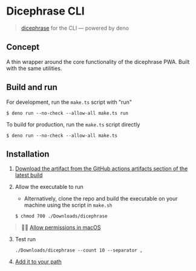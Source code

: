 # Dicephrase CLI

> [dicephrase](https://dicephrase.xyz/) for the CLI — powered by deno

## Concept

A thin wrapper around the core functionality of the dicephrase PWA. Built with the same utilities.

## Build and run

For development, run the `make.ts` script with "run"

```shell
$ deno run --no-check --allow-all make.ts run
```

To build for production, run the `make.ts` script directly

```shell
$ deno run --no-check --allow-all make.ts
```

## Installation

1. [Download the artifact from the GitHub actions artifacts section of the latest build](https://github.com/chrstntdd/dicephrase/actions/workflows/cli-bin.yml)
2. Allow the executable to run

   - Alternatively, clone the repo and build the executable on your machine using the script in `make.sh`

   ```shell
   $ chmod 700 ./Downloads/dicephrase
   ```

> 🕵🏼 [Allow permissions in macOS](https://support.apple.com/guide/mac-help/open-a-mac-app-from-an-unidentified-developer-mh40616/mac)

3. Test run

   ```shell
   ./Downloads/dicephrase --count 10 --separator ,
   ```

4. [Add it to your path](https://stackoverflow.com/questions/11530090/adding-a-new-entry-to-the-path-variable-in-zsh)
